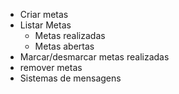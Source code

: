 - Criar metas
- Listar Metas
    - Metas realizadas
    - Metas abertas
- Marcar/desmarcar metas realizadas
- remover metas
- Sistemas de mensagens
